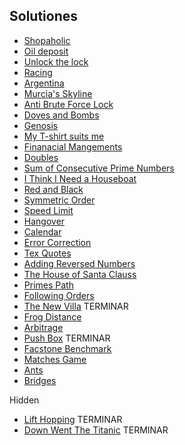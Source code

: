 ## Solutiones

- [Shopaholic](./solutions/shopaholic.cpp)
- [Oil deposit](./solutions/oil_deposit.cpp)
- [Unlock the lock](./solutions/unlock_the_lock.cpp)
- [Racing](./solutions/racing.cpp)
- [Argentina](./solutions/argentina.cpp)
- [Murcia's Skyline](./solutions/murcias_skyline.cpp)
- [Anti Brute Force Lock](./solutions/abfl.cpp)
- [Doves and Bombs](./solutions/doves.cpp)
- [Genosis](./solutions/genosis.cpp)
- [My T-shirt suits me](./solutions/tshirt.cpp)
- [Finanacial Mangements](./solutions/financial_mangement.cpp)
- [Doubles](./solutions/doubles.cpp)
- [Sum of Consecutive Prime Numbers](./solutions/prime_consec_sum.cpp)
- [I Think I Need a Houseboat](./solutions/houseboat.cpp)
- [Red and Black](./solutions/red_black.cpp)
- [Symmetric Order](./solutions/symmetric_order.cpp)
- [Speed Limit](./solutions/speed_limit.cpp)
- [Hangover](./solutions/hangover.cpp)
- [Calendar](./solutions/calendar.cpp)
- [Error Correction](./solutions/error_correction.cpp)
- [Tex Quotes](./solutions/tex_quotes.cpp)
- [Adding Reversed Numbers](./solutions/adding_rev_num.cpp)
- [The House of Santa Clauss](./solutions/house_of_santa_clauss.cpp)
- [Primes Path](./solutions/primes_path.cpp)
- [Following Orders](./solutions/following_orders.cpp)
- [The New Villa](./solutions/the_new_villa.cpp) TERMINAR
- [Frog Distance](./solutions/frogger.cpp)
- [Arbitrage](./solutions/arbitrage.cpp)
- [Push Box](./solutions/push_box.cpp) TERMINAR
- [Facstone Benchmark](./solutions/facstone_ben.cpp)
- [Matches Game](./solutions/matches_game.cpp)
- [Ants](./solutions/ants.cpp)
- [Bridges](./solutions/bridges.cpp)

Hidden
- [Lift Hopping](./solutions/lift_hopping.cpp) TERMINAR
- [Down Went The Titanic](./solutions/titanic.cpp) TERMINAR